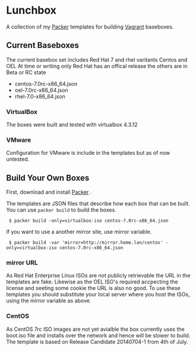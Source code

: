 Lunchbox
=========

A collection of my [Packer](http://packer.io) templates for building [Vagrant](http://vagrantup.com) baseboxes.

## Current Baseboxes

The current basebox set includes Red Hat 7 and rhel varitants Centos and OEL
At time or writing  only Red Hat has an offical release the others are in Beta or RC state

- centos-7.0rc-x86_64.json
- oel-7.0rc-x86_64.json
- rhel-7.0-x86_64.json

### VirtualBox

The boxes were built and tested with virtualbox 4.3.12

### VMware

Configuration for VMware is include in the templates but as of now untested.

## Build Your Own Boxes
 
First, download and install [Packer](http://packer.io) .

The templates are JSON files that describe how each box that can be built. You can use `packer build` to build the boxes.

     $ packer build -only=virtualbox-iso centos-7.0rc-x86_64.json
 
If you want to use a another mirror site, use mirror variable.
 
     $ packer build -var 'mirror=http://mirror.home.lan/centos' -only=virtualbox-iso centos-7.0rc-x86_64.json
 
### mirror URL

As Red Hat Enterprise Linux ISOs are not publicly retrievable the URL in the templates are fake. Likewise as the OEL ISO's required accpecting the license and seeting some cookie the URL is also no good. To use these templates you should substitute your local server where you host the ISOs, using the mirror variable as above.

### CentOS
As CentOS 7rc ISO images are not yet avialble the box currently uses the boot.iso file and installs over the network and hence will be slower to build. The template is based on Release Candidate 20140704-1 from 4th of July.
